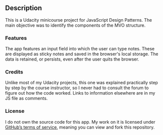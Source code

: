 ## Description

This is a Udacity minicourse project for JavaScript Design Patterns. The main objective was to identify the components of the MVO structure.

### Features

The app features an input field into which the user can type notes. These are displayed as sticky notes and saved in the browser's local storage. The data is retained, or persists, even after the user quits the browser.

### Credits

Unlike most of my Udacity projects, this one was explained practically step by step by the course instructor, so I never had to consult the forum to figure out how the code worked. Links to information elsewhere are in my JS file as comments.

### License

I do not own the source code for this app. My work on it is licensed under [GitHub’s terms of service](https://help.github.com/articles/github-terms-of-service/), meaning you can view and fork this repository.
